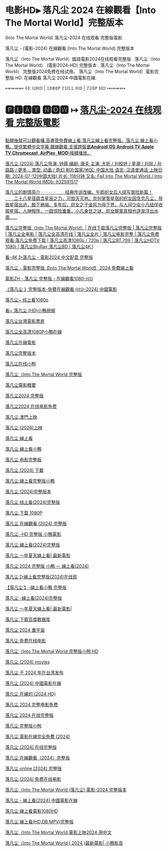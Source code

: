 # 电影HD⫸ 落凡尘 2024 在線觀看【Into The Mortal World】完整版本

(Into The Mortal World) 落凡尘-2024 在线观看 完整版電影

落凡尘 -  (電影-2024) 在線觀看 [Into The Mortal World] 完整版本

落凡尘（Into The Mortal World）國語電影2024在线观看完整版 . 落凡尘（Into The Mortal World）  (電影2024-HD) 完整版本 . 落凡尘（Into The Mortal World）  完整版2024免费在线试用。 落凡尘（Into The Mortal World）電影完整版 HD. 在線觀看 落凡尘 2024 中國電影在線.

↤↤↤↤↤ 𝟜𝕂 𝕌ℍ𝔻 | 𝟙𝟘𝟠𝟘ℙ 𝔽𝕌𝕃𝕃 ℍ𝔻 | 𝟟𝟚𝟘ℙ ℍ𝔻 ↦↦↦↦↦

# 🅿🅻🅰🆈 🅽🅾🆆 ↦ <a href="https://t.co/GoADv2x2l6" rel="nofollow">落凡尘-2024 在线观看 完整版電影</p>

點開後就可以觀看囉,高畫質免費線上看,落凡尘線上看完整版、落凡尘 線上看小鴨。提供繁體中文字幕,離線觀看,支援跨裝置𝐀𝐧𝐝𝐫𝐨𝐢𝐝,𝐎𝐒,𝐀𝐧𝐝𝐫𝐨𝐢𝐝 𝐓𝐕,𝐀𝐩𝐩𝐥𝐞 𝐓𝐕,𝐂𝐡𝐫𝐨𝐦𝐞𝐜𝐚𝐬𝐭, 𝐀𝐢𝐫𝐏𝐥𝐚𝐲, 𝐌𝐎𝐃)接續播放。

落凡尘 (2024)
落凡尘导演: 钟鼎
编剧: 康夫
主演: 大昕 / 刘校妤 / 星潮 / 刘琮 / 孙路路 / 更多...
类型: 动画 / 奇幻
制片国家/地区: 中国大陆
语言: 汉语普通话
上映日期: 2024-07-12(中国大陆)
片长: 118分钟
又名: Fall Into The Mortal World / Into The Mortal World
IMDb: tt32591517

落凡尘的剧情简介 · · · · · ·
　　经典传说改编，牛郎织女后人续写冒险新篇！
　　二十八星宿蕴含星辰之力，可毁天灭地。奈何掌管星宿的织女因贪恋凡尘，导致星宿出逃，酿下祸端。多年后，织女之子金风为母下界，与人间少女小凡结伴收服星宿。人神相伴，一路惊险重重，小凡身世之谜、织女罪案真相也逐渐浮出水面……

落凡尘完整版（Into The Mortal World）| 在线下载落凡尘完整版 | 落凡尘完整版 | 落凡尘全电影 | 落凡尘全高清在线 | 落凡尘全片 | 落凡尘电影完整 | 落凡尘免费观看 落凡尘免费下载 | 落凡尘高清1080p / 720p | 落凡尘BT.709 | 落凡尘HDTV 1080i | 落凡尘BluRay 落凡尘BD | 落凡尘4K |

看-4K ▷落凡尘 - 電影2024 中文配音 完整版

落凡尘 - 電影完整版【Into The Mortal World】 2024 免費線上看

電影ZH  - 落凡尘 完整版 - 在線觀看1080-ℍ𝔻

《落凡尘 》完整版本-免費在線觀看 (ℍ𝔻-2024) 中國電影

落凡尘~ 线上看1080p

看~ 落凡尘  (HD)小鴨視頻

落凡尘台灣電影票房

落凡尘全高清1080P小鴨在線

落凡尘在線電影

落凡尘完整版本

落凡尘在线小鸭

落凡尘（Into The Mortal World 完整版

落凡尘電影概要

落凡尘2024 完整版

落凡尘2024 在线电影免费

落凡尘 澳門上映

落凡尘 (2024)上映

落凡尘 線上看

落凡尘 線上看小鴨

落凡尘 电影完整版

落凡尘 (2024) 下載

落凡尘 線上看完整版小鴨

落凡尘 (2024)完整版本

落凡尘 线上看(2024)完整版

落凡尘 下载 1080P

落凡尘 在線觀看 (2024) 完整版

落凡尘 -HD 完整版 小鴨電影

落凡尘  線上看(2024)完整版

落凡尘  ～年夏天線上看| 最新電影

落凡尘 2024 完整版 小鴨 — 線上看(2024)

落凡尘 ▷線上看完整版(2024)在线观

【落凡尘 】-線上看小鴨 完整版

落凡尘 -線上看(2024)完整版

落凡尘 ～年夏天線上看| 最新電影| 

落凡尘 下载百度数据库

落凡尘 2024 重宇宙

落凡尘 免费在线电影

落凡尘（Into The Mortal World 完整版小鸭 HD

落凡尘 (2024) movies

落凡尘 于 2024 年在台湾发布

落凡尘 (2024) 中國電影在線

落凡尘 在線的 (2024 HD)

落凡尘 2024 完整电影免费

落凡尘 2024 在线完整版

落凡尘 完整版小鸭

落凡尘 電影在線完全免費 (2024)

落凡尘 [2024] 在线完整版

落凡尘 在線觀看（2024）完整版

落凡尘 online [2024] 完整版

落凡尘 (2024) 免费在线电影

落凡尘（Into The Mortal World (落凡尘) 電影-2024 完整版本

落凡尘 - 線上看(2024) 中國電影在線

落凡尘 線上看電影1080HD

落凡尘 線上看(HD,DB,MPV)完整版

落凡尘（Into The Mortal World  電影上映2024 用中文

落凡尘（Into The Mortal World ( 2024 )最新電影| 小鴨影音


